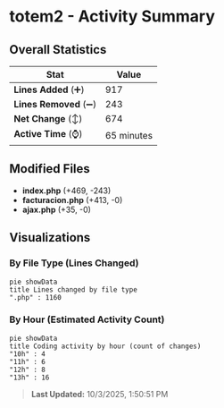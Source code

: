 # totem2 - Activity Summary 

## Overall Statistics

| Stat                   | Value                                                             |
| ---------------------- | ----------------------------------------------------------------- |
| **Lines Added** (➕)   | 917                                          |
| **Lines Removed** (➖) | 243                                        |
| **Net Change** (↕)    | 674                |
| **Active Time** (⌚)   | 65 minutes |


## Modified Files
- **index.php** (+469, -243)
- **facturacion.php** (+413, -0)
- **ajax.php** (+35, -0)

## Visualizations

### By File Type (Lines Changed)

```mermaid
pie showData
title Lines changed by file type
".php" : 1160
```

### By Hour (Estimated Activity Count)

```mermaid
pie showData
title Coding activity by hour (count of changes)
"10h" : 4
"11h" : 6
"12h" : 8
"13h" : 16
```


> **Last Updated:** 10/3/2025, 1:50:51 PM